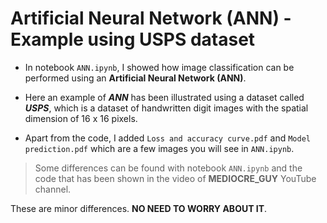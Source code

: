 # Artificial Neural Network (ANN) - Example using USPS dataset

* In notebook `ANN.ipynb`, I showed how image classification can be performed using an **Artificial Neural Network (ANN)**.

* Here an example of _**ANN**_ has been illustrated using a dataset called _**USPS**_, which is a dataset of handwritten digit images with the spatial dimension of 16 x 16 pixels.
 
* Apart from the code, I added `Loss and accuracy curve.pdf` and `Model prediction.pdf` which are a few images you will see in `ANN.ipynb`.

> Some differences can be found with notebook `ANN.ipynb` and the code that has been shown in the video of __MEDIOCRE_GUY__ YouTube channel.

These are minor differences. __NO NEED TO WORRY ABOUT IT__.
